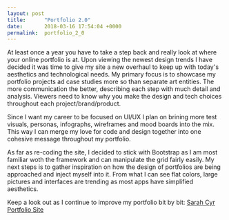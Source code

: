```yaml
---
layout: post
title:      "Portfolio 2.0"
date:       2018-03-16 17:54:04 +0000
permalink:  portfolio_2_0
---
```



At least once a year you have to take a step back and really look at where your online portfolio is at. Upon viewing the newest design trends I have decided it was time to give my site a new overhaul to keep up with today's aesthetics and technological needs. My primary focus is to showcase my portfolio projects ad case studies more so than separate art entities. The more communication the better, describing each step with much detail and analysis. Viewers need to know why you make the design and tech choices throughout each project/brand/product.


Since I want my career to be focused on UI/UX I plan on brining more test visuals, personas, infographs, wireframes and mood boards into the mix. This way I can merge my love for code and design together into one cohesive message throughout my portfolio. 


As far as re-coding the site, I decided to stick with Bootstrap as I am most familiar woth the framework and can manipulate the grid fairly easily. My next steps is to gather inspiration on how the design of portfolios are being approached and inject myself into it. From what I can see flat colors, large pictures and interfaces are trending as most apps have simplified aesthetics.

Keep a look out as I continue to improve my portfolio bit by bit: [Sarah Cyr Portfolio Site](http://sarahcyrdesign.com/)

